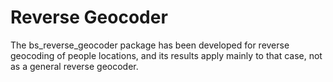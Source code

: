 # Reverse Geocoder

The bs_reverse_geocoder package has been developed for reverse geocoding of people locations, and its results apply mainly to that case, not as a general reverse geocoder. 
